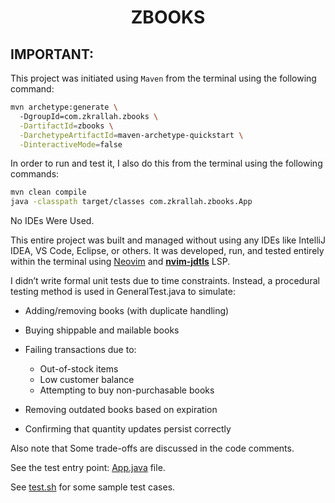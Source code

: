 <h1 align="center"> ZBOOKS </h1>

## IMPORTANT:

This project was initiated using `Maven` from the terminal using the following command:
```bash
mvn archetype:generate \                                                                        
  -DgroupId=com.zkrallah.zbooks \
  -DartifactId=zbooks \
  -DarchetypeArtifactId=maven-archetype-quickstart \
  -DinteractiveMode=false
```

In order to run and test it, I also do this from the terminal using the following commands:
```bash
mvn clean compile
java -classpath target/classes com.zkrallah.zbooks.App
```


 No IDEs Were Used.

 This entire project was built and managed without using any IDEs like IntelliJ IDEA, VS Code, Eclipse, or others. It was developed, run, and tested entirely within the terminal using [Neovim](https://neovim.io/) and **[nvim-jdtls](https://github.com/mfussenegger/nvim-jdtls)** LSP.

I didn’t write formal unit tests due to time constraints. Instead, a procedural testing method is used in GeneralTest.java to simulate:
- Adding/removing books (with duplicate handling)
- Buying shippable and mailable books
- Failing transactions due to:
  - Out-of-stock items
  - Low customer balance
  - Attempting to buy non-purchasable books

- Removing outdated books based on expiration
- Confirming that quantity updates persist correctly

Also note that Some trade-offs are discussed in the code comments.

See the test entry point: [App.java](https://github.com/muhammadzkralla/zshop/blob/master/books/src/main/java/com/zkrallah/zbooks/App.java) file.

See [test.sh](https://github.com/muhammadzkralla/zshop/blob/master/books/test.sh) for some sample test cases.
